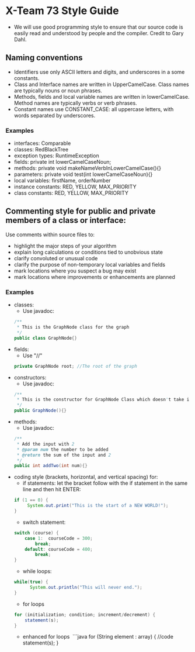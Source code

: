 # X-Team 73 Style Guide

* We will use good programming style to ensure that our source code is easily read and understood by people and the compiler. Credit to Gary Dahl.

## Naming conventions

* Identifiers use only ASCII letters and digits, and underscores in a some constants.
* Class and Interface names are written in UpperCamelCase. Class names are typically nouns or noun phrases.
* Methods, fields and local variable names are written in lowerCamelCase. Method names are typically verbs or verb phrases. 
* Constant names use CONSTANT_CASE: all uppercase letters, with words separated by underscores.

### Examples
* interfaces: Comparable
* classes: RedBlackTree
* exception types: RuntimeException
* fields:  private int lowerCamelCaseNoun;
* methods: private void makeNameVerbInLowerCamelCase(){}
* parameters: private void test(int lowerCamelCaseNoun){}
* local variables: firstName, orderNumber
* instance constants: RED, YELLOW, MAX_PRIORITY
* class constants: RED, YELLOW, MAX_PRIORITY

## Commenting style for public and private members of a class or interface:

Use comments within source files to:

* highlight the major steps of your algorithm
* explain long calculations or conditions tied to unobvious state
* clarify convoluted or unusual code
* clarify the purpose of non-temporary local variables and fields
* mark locations where you suspect a bug may exist
* mark locations where improvements or enhancements are planned

### Examples

* classes:
  * Use javadoc:
  ```java
  /**
   * This is the GraphNode class for the graph
   */
  public class GraphNode{}
  ```
* fields:
  * Use "//"
  ```java
  private GraphNode root; //The root of the graph
  ```
* constructors:
  * Use javadoc:
  ```java
  /** 
   * This is the constructor for GraphNode Class which doesn't take input 
   */
  public GraphNode(){}
  ```
* methods:
  * Use javadoc:
  ```java
  /** 
   * Add the input with 2
   * @param num the number to be added 
   * @return the sum of the input and 2 
   */
  public int addTwo(int num){}
  ```
* coding style (brackets, horizontal, and vertical spacing) for:
  * if statements: let the bracket follow with the if statement in the same line and then hit ENTER:<br>
  ```java
  if (1 == 0) { 
       System.out.print("This is the start of a NEW WORLD!");
  }
  ```
  * switch statement:
  ```java
  switch (course) { 
      case 1:  courseCode = 300; 
          break; 
      default: courseCode = 400; 
          break; 
  }
  ```
  * while loops: 
  ```java
  while(true) { 
 	    System.out.println("This will never end."); 
  }
  ```
  * for loops
  ```java
  for (initialization; condition; increment/decrement) { 
      statement(s); 
  } 
  ```
  * enhanced for loops
  ```java
  for (String element : array) { //code 
      statement(s);
  }
  ```

